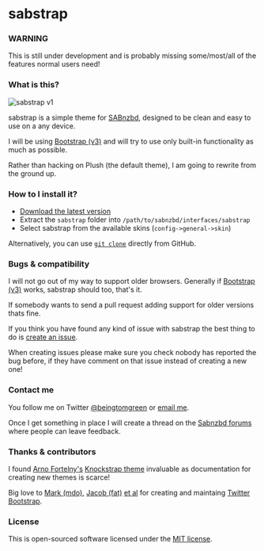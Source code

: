 sabstrap
==================

### WARNING

This is still under development and is probably missing some/most/all of the features normal users need!

### What is this?

![sabstrap v1](http://i.imgur.com/JGwpgOz.png)

sabstrap is a simple theme for [SABnzbd](http://sabnzbd.org/), designed to be clean and easy to use on a any device.

I will be using [Bootstrap (v3)](http://getbootstrap.com/) and will try to use only built-in functionality as much as possible.

Rather than hacking on Plush (the default theme), I am going to rewrite from the ground up.

### How to I install it?

* [Download the latest version](https://github.com/BeingTomGreen/sabstrap/archive/master.zip)
* Extract the `sabstrap` folder into `/path/to/sabnzbd/interfaces/sabstrap`
* Select sabstrap from the available skins (`config->general->skin`)

Alternatively, you can use [`git clone`](https://www.atlassian.com/git/tutorial/git-basics#!clone) directly from GitHub.

### Bugs & compatibility

I will not go out of my way to support older browsers. Generally if [Bootstrap (v3)](http://getbootstrap.com/getting-started/#browsers) works, sabstrap should too, that's it.

If somebody wants to send a pull request adding support for older versions thats fine.

If you think you have found any kind of issue with sabstrap the best thing to do is [create an issue](https://github.com/BeingTomGreen/sabstrap/issues/new).

When creating issues please make sure you check nobody has reported the bug before, if they have comment on that issue instead of creating a new one!

### Contact me

You follow me on Twitter [@beingtomgreen](https://twitter.com/beingtomgreen) or [email me](mailto:tom@beingtomgreen.com).

Once I get something in place I will create a thread on the [Sabnzbd forums](http://forums.sabnzbd.org/) where people can leave feedback.

### Thanks & contributors

I found [Arno Fortelny's](https://twitter.com/aforty) [Knockstrap theme](https://github.com/aforty/sabnzbd-knockstrap) invaluable as documentation for creating new themes is scarce!

Big love to [Mark (mdo)](http://twitter.com/mdo), [Jacob (fat)](http://twitter.com/fat) [et al](https://github.com/twbs/bootstrap/graphs/contributors) for creating and maintaing [Twitter Bootstrap](https://github.com/twbs/bootstrap).

### License

This is open-sourced software licensed under the [MIT license](http://beingtomgreen.mit-license.org/).